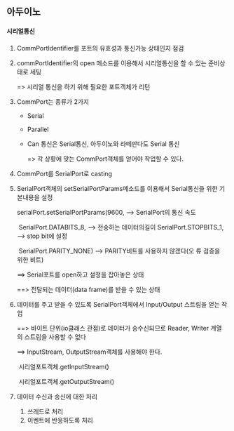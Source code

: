 ## 아두이노

#### 시리얼통신

1. CommPortIdentifier를 포트의 유효성과 통신가능 상태인지 점검

2. commPortIdentifier의 open 메소드를 이용해서 시리얼통신을 할 수 있는 준비상태로 세팅

   => 시리얼 통신을 하기 위해  필요한 포트객체가 리턴

3. CommPort는 종류가 2가지

   - Serial

   - Parallel

   - Can 통신은 Serial통신, 아두이노와 라떼판다도 Serial 통신

     => 각 상황에 맞는 CommPort객체를 얻어야 작업할 수 있다.

4. CommPort를 SerialPort로 casting

5. SerialPort객체의 setSerialPortParams메소드를 이용해서 Serial통신을 위한 기본내용을 설정

   serialPort.setSerialPortParams(9600, --> SerialPort의 통신 속도

   ​													SerialPort.DATABITS_8, --> 전송하는 데이터의길이
   ​													SerialPort.STOPBITS_1, --> stop bit에 설정

   ​													 SerialPort.PARITY_NONE) --> PARITY비트를 사용하지 않겠다(오																																류 검증을 위한 비트)

   ==> Serial포트를 open하고 설정을 잡아놓은 상태

   ==> 전달되는 데이터(data frame)를 받을 수 있는 상태

6. 데이터를 주고 받을 수 있도록 SerialPort객체에서 Input/Output 스트림을 얻는 작업

   ==> 바이트 단위(io클래스 관점)로 데이터가 송수신되므로 Reader, Writer 계열의 스트림을 사용할 수 없다

   ==> InputStream, OutputStream객체를 사용해야 한다.

   ​		시리얼포트객체.getInputStream()

   ​		시리얼포트객체.getOutputStream()

7. 데이터 수신과 송신에 대한 처리

   1. 쓰레드로 처리
   2. 이벤트에 반응하도록 처리


